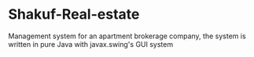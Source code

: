 # Shakuf-Real-estate
Management system for an apartment brokerage company, the system is written in pure Java with javax.swing's GUI system
